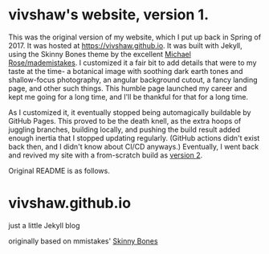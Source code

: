 # vivshaw's website, version 1.

This was the original version of my website, which I put up back in Spring of 2017. It was hosted at https://vivshaw.github.io. It was built with Jekyll, using the Skinny Bones theme by the excellent [Michael Rose/mademistakes](https://mademistakes.com/). I customized it a fair bit to add details that were to my taste at the time- a botanical image with soothing dark earth tones and shallow-focus photography, an angular background cutout, a fancy landing page, and other such things. This humble page launched my career and kept me going for a long time, and I'll be thankful for that for a long time.

As I customized it, it eventually stopped being automagically buildable by GitHub Pages. This proved to be the death knell, as the extra hoops of juggling branches, building locally, and pushing the build result added enough inertia that I stopped updating regularly. (GitHub actions didn't exist back then, and I didn't know about CI/CD anyways.) Eventually, I went back and revived my site with a from-scratch build as [version 2](https://github.com/vivshaw/vivshaw.net/tree/v2).

Original README is as follows.

# vivshaw.github.io

just a little Jekyll blog

originally based on mmistakes' [Skinny Bones](https://github.com/mmistakes/skinny-bones-jekyll)
